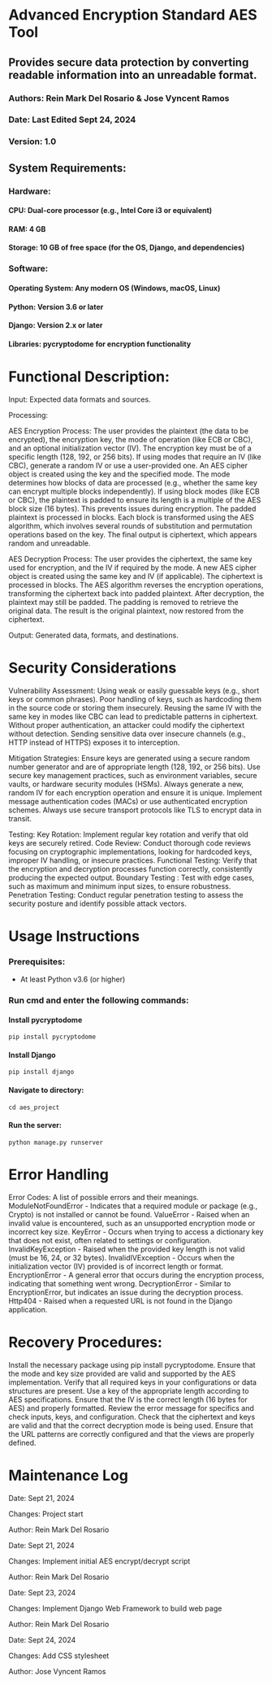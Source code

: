 # Advanced Encryption Standard AES Tool

## Provides secure data protection by converting readable information into an unreadable format. 

### Authors: Rein Mark Del Rosario & Jose Vyncent Ramos 
### Date: Last Edited Sept 24, 2024
### Version: 1.0 

## System Requirements: 

### Hardware:
#### CPU: Dual-core processor (e.g., Intel Core i3 or equivalent)
#### RAM: 4 GB
#### Storage: 10 GB of free space (for the OS, Django, and dependencies)

### Software:
#### Operating System: Any modern OS (Windows, macOS, Linux)
#### Python: Version 3.6 or later
#### Django: Version 2.x or later
#### Libraries: pycryptodome for encryption functionality


# Functional Description:

Input: Expected data formats and sources.


Processing:
 
AES Encryption Process:
The user provides the plaintext (the data to be encrypted), the encryption key, the mode of operation (like ECB or CBC), and an optional initialization vector (IV).
The encryption key must be of a specific length (128, 192, or 256 bits). If using modes that require an IV (like CBC), generate a random IV or use a user-provided one.
An AES cipher object is created using the key and the specified mode. The mode determines how blocks of data are processed (e.g., whether the same key can encrypt multiple blocks independently).
If using block modes (like ECB or CBC), the plaintext is padded to ensure its length is a multiple of the AES block size (16 bytes). This prevents issues during encryption.
The padded plaintext is processed in blocks. Each block is transformed using the AES algorithm, which involves several rounds of substitution and permutation operations based on the key. The final output is ciphertext, which appears random and unreadable.

AES Decryption Process:
The user provides the ciphertext, the same key used for encryption, and the IV if required by the mode.
A new AES cipher object is created using the same key and IV (if applicable).
The ciphertext is processed in blocks. The AES algorithm reverses the encryption operations, transforming the ciphertext back into padded plaintext.
After decryption, the plaintext may still be padded. The padding is removed to retrieve the original data.
The result is the original plaintext, now restored from the ciphertext.

Output: Generated data, formats, and destinations.


# Security Considerations

Vulnerability Assessment: 
Using weak or easily guessable keys (e.g., short keys or common phrases).
Poor handling of keys, such as hardcoding them in the source code or storing them insecurely.
 Reusing the same IV with the same key in modes like CBC can lead to predictable patterns in ciphertext.
Without proper authentication, an attacker could modify the ciphertext without detection.
Sending sensitive data over insecure channels (e.g., HTTP instead of HTTPS) exposes it to interception.

Mitigation Strategies:
Ensure keys are generated using a secure random number generator and are of appropriate length (128, 192, or 256 bits).
Use secure key management practices, such as environment variables, secure vaults, or hardware security modules (HSMs).
 Always generate a new, random IV for each encryption operation and ensure it is unique.
Implement message authentication codes (MACs) or use authenticated encryption schemes.
Always use secure transport protocols like TLS to encrypt data in transit.

Testing: 
Key Rotation: Implement regular key rotation and verify that old keys are securely retired.
Code Review: Conduct thorough code reviews focusing on cryptographic implementations, looking for hardcoded keys, improper IV handling, or insecure practices.
Functional Testing: Verify that the encryption and decryption processes function correctly, consistently producing the expected output.
Boundary Testing : Test with edge cases, such as maximum and minimum input sizes, to ensure robustness.
Penetration Testing: Conduct regular penetration testing to assess the security posture and identify possible attack vectors.


# Usage Instructions

### Prerequisites:
- At least Python v3.6 (or higher)


### Run cmd and enter the following commands: 

#### Install pycryptodome
```
pip install pycryptodome
```

#### Install Django
```
pip install django
```


#### Navigate to directory:
```
cd aes_project
```

#### Run the server:
```
python manage.py runserver
```

# Error Handling

Error Codes: A list of possible errors and their meanings.
ModuleNotFoundError - Indicates that a required module or package (e.g., Crypto) is not installed or cannot be found.
ValueError - Raised when an invalid value is encountered, such as an unsupported encryption mode or incorrect key size.
KeyError - Occurs when trying to access a dictionary key that does not exist, often related to settings or configuration.
InvalidKeyException - Raised when the provided key length is not valid (must be 16, 24, or 32 bytes).
InvalidIVException - Occurs when the initialization vector (IV) provided is of incorrect length or format.
EncryptionError - A general error that occurs during the encryption process, indicating that something went wrong.
DecryptionError - Similar to EncryptionError, but indicates an issue during the decryption process.
Http404 - Raised when a requested URL is not found in the Django application.

# Recovery Procedures:
Install the necessary package using pip install pycryptodome.
Ensure that the mode and key size provided are valid and supported by the AES implementation.
Verify that all required keys in your configurations or data structures are present.
 Use a key of the appropriate length according to AES specifications.
 Ensure that the IV is the correct length (16 bytes for AES) and properly formatted.
Review the error message for specifics and check inputs, keys, and configuration.
 Check that the ciphertext and keys are valid and that the correct decryption mode is being used.
Ensure that the URL patterns are correctly configured and that the views are properly defined.


# Maintenance Log

Date: Sept 21, 2024

Changes: Project start

Author: Rein Mark Del Rosario


Date: Sept 21, 2024

Changes: Implement initial AES encrypt/decrypt script

Author: Rein Mark Del Rosario


Date: Sept 23, 2024

Changes: Implement Django Web Framework to build web page

Author: Rein Mark Del Rosario


Date: Sept 24, 2024

Changes: Add CSS stylesheet

Author: Jose Vyncent Ramos
